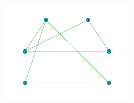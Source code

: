<div style="text-align:center;">
<figure>
<a href="/images/graphs/graph9.png">
<img style="width:400px;" src="/images/graphs/graph9.png" />
</a>
</figure>
</div>
